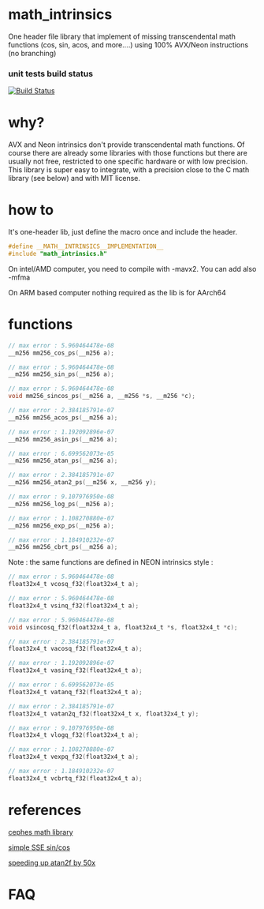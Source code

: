 # math_intrinsics
One header file library that implement of missing transcendental math functions (cos, sin, acos, and more....) using 100% AVX/Neon instructions (no branching)

### unit tests build status
[![Build Status](https://github.com/geolm/math_intrinsics/actions/workflows/cmake-multi-platform.yml/badge.svg)](https://github.com/geolm/math_intrinsics/actions)

# why?
AVX and Neon intrinsics don't provide transcendental math functions. Of course there are already some libraries with those functions but there are usually not free, restricted to one specific  hardware or with low precision. This library is super easy to integrate, with a precision close to the C math library (see below) and with MIT license.

# how to

It's one-header lib, just define the macro once and include the header.

```C
#define __MATH__INTRINSICS__IMPLEMENTATION__
#include "math_intrinsics.h"
```

On intel/AMD computer, you need to compile with -mavx2. You can add also -mfma

On ARM based computer nothing required as the lib is for AArch64

# functions

```C
// max error : 5.960464478e-08
__m256 mm256_cos_ps(__m256 a);

// max error : 5.960464478e-08
__m256 mm256_sin_ps(__m256 a);

// max error : 5.960464478e-08
void mm256_sincos_ps(__m256 a, __m256 *s, __m256 *c);

// max error : 2.384185791e-07
__m256 mm256_acos_ps(__m256 a);

// max error : 1.192092896e-07
__m256 mm256_asin_ps(__m256 a);

// max error : 6.699562073e-05
__m256 mm256_atan_ps(__m256 a);

// max error : 2.384185791e-07
__m256 mm256_atan2_ps(__m256 x, __m256 y);

// max error : 9.107976950e-08
__m256 mm256_log_ps(__m256 a);

// max error : 1.108270880e-07
__m256 mm256_exp_ps(__m256 a);

// max error : 1.184910232e-07
__m256 mm256_cbrt_ps(__m256 a);
```

Note : the same functions are defined in NEON intrinsics style :

```C
// max error : 5.960464478e-08
float32x4_t vcosq_f32(float32x4_t a);

// max error : 5.960464478e-08
float32x4_t vsinq_f32(float32x4_t a);

// max error : 5.960464478e-08
void vsincosq_f32(float32x4_t a, float32x4_t *s, float32x4_t *c);

// max error : 2.384185791e-07
float32x4_t vacosq_f32(float32x4_t a);

// max error : 1.192092896e-07
float32x4_t vasinq_f32(float32x4_t a);

// max error : 6.699562073e-05
float32x4_t vatanq_f32(float32x4_t a);

// max error : 2.384185791e-07
float32x4_t vatan2q_f32(float32x4_t x, float32x4_t y);

// max error : 9.107976950e-08
float32x4_t vlogq_f32(float32x4_t a);

// max error : 1.108270880e-07
float32x4_t vexpq_f32(float32x4_t a);

// max error : 1.184910232e-07
float32x4_t vcbrtq_f32(float32x4_t a);
```

# references

[cephes math library](https://github.com/jeremybarnes/cephes/blob/master/single/)

[simple SSE sin/cos](http://gruntthepeon.free.fr/ssemath/)

[speeding up atan2f by 50x](https://mazzo.li/posts/vectorized-atan2.html)

# FAQ



